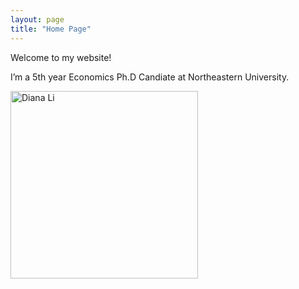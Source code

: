 ```yaml
---
layout: page
title: "Home Page"
---
```


Welcome to my website!

I’m a 5th year Economics Ph.D Candiate at Northeastern University.

<img src="/headshot.jpg" alt="Diana Li" width="300"/>
